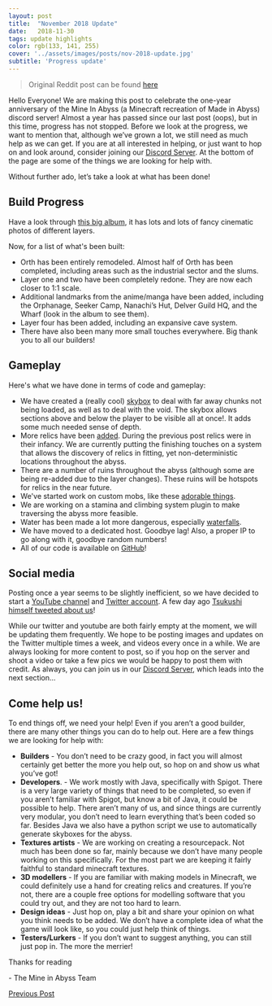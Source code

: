 ```yaml
---
layout: post
title:  "November 2018 Update"
date:   2018-11-30
tags: update highlights
color: rgb(133, 141, 255)
cover: '../assets/images/posts/nov-2018-update.jpg'
subtitle: 'Progress update'
---
```


> Original Reddit post can be found [here](https://www.reddit.com/r/MadeInAbyss/comments/a1xlwy/mine_in_abyss_one_year_progress_update/?st=jp4ngmlz&sh=8bffa722)

Hello Everyone! We are making this post to celebrate the one-year anniversary of the Mine In Abyss (a Minecraft recreation of Made in Abyss) discord server! Almost a year has passed since our last post (oops), but in this time, progress has not stopped. Before we look at the progress, we want to mention that, although we’ve grown a lot, we still need as much help as we can get. If you are at all interested in helping, or just want to hop on and look around, consider joining our [Discord Server](https://discord.gg/jDd7x8V). At the bottom of the page are some of the things we are looking for help with.

Without further ado, let’s take a look at what has been done!

## Build Progress

Have a look through [this big album](https://imgur.com/a/gRzMdKM), it has lots and lots of fancy cinematic photos of different layers.

Now, for a list of what's been built:

* Orth has been entirely remodeled. Almost half of Orth has been completed, including areas such as the industrial sector and the slums.
* Layer one and two have been completely redone. They are now each closer to 1:1 scale.
* Additional landmarks from the anime/manga have been added, including the Orphanage, Seeker Camp, Nanachi’s Hut, Delver Guild HQ, and the Wharf (look in the album to see them).
* Layer four has been added, including an expansive cave system.
* There have also been many more small touches everywhere. Big thank you to all our builders!

## Gameplay
Here's what we have done in terms of code and gameplay:

* We have created a (really cool) [skybox](https://imgur.com/a/mY56k6X) to deal with far away chunks not being loaded, as well as to deal with the void. The skybox allows sections above and below the player to be visible all at once!. It adds some much needed sense of depth.
* More relics have been [added](https://imgur.com/a/ILk6g6v). During the previous post relics were in their infancy. We are currently putting the finishing touches on a system that allows the discovery of relics in fitting, yet non-deterministic locations throughout the abyss.
* There are a number of ruins throughout the abyss (although some are being re-added due to the layer changes). These ruins will be hotspots for relics in the near future.
* We've started work on custom mobs, like these [adorable things](https://imgur.com/a/VqPc1Wa).
* We are working on a stamina and climbing system plugin to make traversing the abyss more feasible.
* Water has been made a lot more dangerous, especially [waterfalls](https://imgur.com/EjQa4Jk).
* We have moved to a dedicated host. Goodbye lag! Also, a proper IP to go along with it, goodbye random numbers!
* All of our code is available on [GitHub](https://github.com/mineinabyss)!

## Social media
Posting once a year seems to be slightly inefficient, so we have decided to start a [YouTube channel](https://www.youtube.com/channel/UCcN3FYcYDX5fk-sJX8yG3ig) and [Twitter account](https://twitter.com/MineAbyss). A few day ago [Tsukushi himself tweeted about us](https://twitter.com/tukushiA/status/1067036815410917381)!

 While our twitter and youtube are both fairly empty at the moment, we will be updating them frequently. We hope to be posting images and updates on the Twitter multiple times a week, and videos every once in a while. We are always looking for more content to post, so if you hop on the server and shoot a video or take a few pics we would be happy to post them with credit. As always, you can join us in our [Discord Server](https://discord.gg/jDd7x8V), which leads into the next section...

## Come help us!
To end things off, we need your help! Even if you aren’t a good builder, there are many other things you can do to help out. Here are a few things we are looking for help with:

* **Builders** - You don’t need to be crazy good, in fact you will almost certainly get better the more you help out, so hop on and show us what you’ve got!
* **Developers**. - We work mostly with Java, specifically with Spigot. There is a very large variety of things that need to be completed, so even if you aren’t familiar with Spigot, but know a bit of Java, it could be possible to help. There aren’t many of us, and since things are currently very modular, you don’t need to learn everything that’s been coded so far. Besides Java we also have a python script we use to automatically generate skyboxes for the abyss.
* **Textures artists** - We are working on creating a resourcepack. Not much has been done so far, mainly because we don’t have many people working on this specifically. For the most part we are keeping it fairly faithful to standard minecraft textures.
* **3D modellers** - If you are familiar with making models in Minecraft, we could definitely use a hand for creating relics and creatures. If you’re not, there are a couple free options for modelling software that you could try out, and they are not too hard to learn.
* **Design ideas** - Just hop on, play a bit and share your opinion on what you think needs to be added. We don’t have a complete idea of what the game will look like, so you could just help think of things.
* **Testers/Lurkers** - If you don’t want to suggest anything, you can still just pop in. The more the merrier!

Thanks for reading

\- The Mine in Abyss Team

[Previous Post](https://www.reddit.com/r/MadeInAbyss/comments/7ru0kb/mine_in_abyss_made_in_abyss_minecraft_recreation/)
